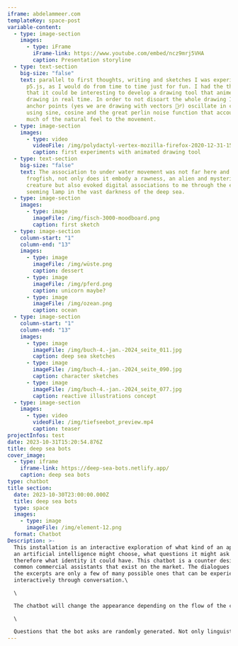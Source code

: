 ```yaml
---
iframe: abdelammeer.com
templateKey: space-post
variable-content:
  - type: image-section
    images:
      - type: iFrame
        iFrame-link: https://www.youtube.com/embed/ncz9mrj5VHA
        caption: Presentation storyline
  - type: text-section
    big-size: "false"
    text: parallel to first thoughts, writing and sketches I was experimenting with
      p5.js, as I would do from time to time just for fun. I had the thought
      that it could be interesting to develop a drawing tool that animetes the
      drawing in real time. In order to not disoart the whole drawing I had the
      anchor points (yes we are drawing with vectors 🤷‍♂️) oscillate in circles
      using sine, cosine and the great perlin noise function that accounts for
      much of the natural feel to the movement.
  - type: image-section
    images:
      - type: video
        videoFile: /img/polydactyl-vertex-mozilla-firefox-2020-12-31-15-17-55_1.mp4
        caption: first experiments with animated drawing tool
  - type: text-section
    big-size: "false"
    text: The association to under water movement was not far here and thus the
      frogfish, not only does it embody a rawness, an alien and mysterious
      creature but also evoked digital associations to me through the electrical
      seeming lamp in the vast darkness of the deep sea.
  - type: image-section
    images:
      - type: image
        imageFile: /img/fisch-3000-moodboard.png
        caption: first sketch
  - type: image-section
    column-start: "1"
    column-end: "13"
    images:
      - type: image
        imageFile: /img/wüste.png
        caption: dessert
      - type: image
        imageFile: /img/pferd.png
        caption: unicorn maybe?
      - type: image
        imageFile: /img/ozean.png
        caption: ocean
  - type: image-section
    column-start: "1"
    column-end: "13"
    images:
      - type: image
        imageFile: /img/buch-4.-jan.-2024_seite_011.jpg
        caption: deep sea sketches
      - type: image
        imageFile: /img/buch-4.-jan.-2024_seite_090.jpg
        caption: character sketches
      - type: image
        imageFile: /img/buch-4.-jan.-2024_seite_077.jpg
        caption: reactive illustrations concept
  - type: image-section
    images:
      - type: video
        videoFile: /img/tiefseebot_preview.mp4
        caption: teaser
projectInfos: test
date: 2023-10-31T15:20:54.876Z
title: deep sea bots
cover_image:
  - type: iframe
    iframe-link: https://deep-sea-bots.netlify.app/
    caption: deep sea bots
type: chatbot
title section:
  date: 2023-10-30T23:00:00.000Z
  title: deep sea bots
  type: space
  images:
    - type: image
      imageFile: /img/element-12.png
  format: Chatbot
Description: >-
  This installation is an interactive exploration of what kind of an appearance
  an artificial intelligence might choose, what questions it might ask and
  therefore what identity it could have. This chatbot is a counter design to the
  common commercial assistants that exist on the market. The dialogues shown in
  the excerpts are only a few of many possible ones that can be experienced
  interactively through conversation.\

  \

  The chatbot will change the appearance depending on the flow of the conversation to anything unorganic, living or immortal just to find it's true form. The form triggers different perspectives from nature to compare the evolutionary, biological and mortal with the digital.\

  \

  Questions that the bot asks are randomly generated. Not only linguistic elements are thrown together, but also visual ones. For this purpose, a tool was programmed that can be used to illustrate, animate and tag the result with terms that evoke them. Thus, depending on the content of the conversation, different compositions result.
---
```

